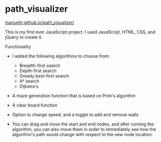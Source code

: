 # path_visualizer
[manueltr.github.io/path_visualizer/](https://manueltr.github.io/path_visualizer/ "https://manueltr.github.io/path_visualizer/")

This is my first ever JavaScript project.
I used JavaScript, HTML, CSS, and jQuery to create it.

Functionality
* I added the following algorithms to choose from:
	* Breadth-first search
	* Depth-first search
	* Greedy best-first search
	* A* search
	* Dijkstra's

*  A maze generation function that is based on Prim's algorithm
* A clear board function
* Option to change speed, and a toggle to add and remove walls
* You can drag and move the start and end nodes, and after running the algorithm, you can also move them in order to immediately see how the algorithm's path would change with respect to the new node location.



